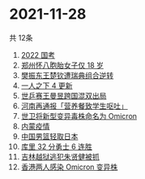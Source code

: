 # 2021-11-28
  共 12条

  <!-- BEGIN -->
  <!-- 最后更新时间:Sun Nov 28 2021 20:11:01 GMT+0000 (Coordinated Universal Time) -->
  1. [2022 国考](https://www.zhihu.com/search?q=国考)
1. [郑州怀八胞胎女子仅 18 岁](https://www.zhihu.com/search?q=郑州八胞胎)
1. [樊振东王楚钦遭瑞典组合逆转](https://www.zhihu.com/search?q=休斯敦世乒赛)
1. [一人之下 4 更新](https://www.zhihu.com/search?q=一人之下4)
1. [世乒赛王曼昱跨国混双出局](https://www.zhihu.com/search?q=世乒赛混双)
1. [河南再通报「营养餐致学生呕吐」](https://www.zhihu.com/search?q=河南营养餐)
1. [世卫将新型变异毒株命名为 Omicron](https://www.zhihu.com/search?q=新型变异毒株)
1. [内蒙疫情](https://www.zhihu.com/search?q=内蒙疫情)
1. [中国男篮轻取日本](https://www.zhihu.com/search?q=中国男篮)
1. [库里 32 分勇士 6 连胜](https://www.zhihu.com/search?q=勇士)
1. [吉林越狱逃犯朱贤健被抓](https://www.zhihu.com/search?q=朱贤健)
1. [香港两人感染 Omicron 变异株](https://www.zhihu.com/search?q=Omicron)
  <!-- END -->
  